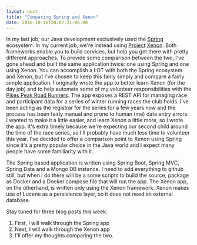 ```yaml
---
layout: post
title: "Comparing Spring and Xenon"
date: 2016-10-16T20:07:21-06:00
---
```


In my last job, our Java development exclusively used the [Spring](https://spring.io/) ecosystem. In my current job, we're instead using [Project](https://vmware.github.io/xenon/) [Xenon](https://github.com/vmware/xenon). Both frameworks enable you to build services, but help you get there with pretty different approaches. To provide some comparison between the two, I've gone ahead and built the same application twice: one using Spring and one using Xenon. You can accomplish a LOT with both the Spring ecosystem and Xenon, but I've chosen to keep this fairly simply and compare a fairly simple application. I originally wrote the app to better learn Xenon (for the day job) and to help automate some of my volunteer responsibilities with the [Pikes Peak Road Runners](https://pprrun.org/). The app exposes a REST API for managing race and participant data for a series of winter running races the club holds. I've been acting as the registrar for the series for a few years now and the process has been fairly manual and prone to human (me) data entry errors. I wanted to make it a little easier, and learn Xenon a little more, so I wrote the app. It's extra timely because we're expecting our second child around the time of the race series, so I'll probably have much less time to volunteer this year. I've decided to offer a comparison point to Xenon using Spring since it's a pretty popular choice in the Java world and I expect many people have some familiarity with it.  

The Spring based application is written using Spring Boot, Spring MVC, Spring Data and a Mongo DB instance. I need to add everything to github still, but when I do there will be a some scripts to build the source, package as Docker and a Docker compose file that will run the app. The Xenon app, on the otherhand, is written only using the Xenon framework. Xenon makes use of Lucene as a persistence layer, so it does not need an external database. 

Stay tuned for three blog posts this week: 

1. First, I will walk through the Spring app
2. Next, I will walk through the Xenon app
3. I'll offer my thoughts comparing the two.

 
